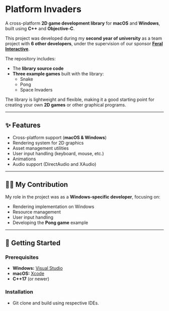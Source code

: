 # Platform Invaders

A cross-platform **2D game development library** for **macOS** and **Windows**, built using **C++** and **Objective-C**.  

This project was developed during my **second year of university** as a team project with **6 other developers**, under the supervision of our sponsor [**Feral Interactive**](https://www.feralinteractive.com/en/).  

The repository includes:
- The **library source code**
- **Three example games** built with the library:
  - Snake
  - Pong 
  - Space Invaders  

The library is lightweight and flexible, making it a good starting point for creating your own **2D games** or other graphical programs.

---

## ✨ Features
- Cross-platform support (**macOS & Windows**)
- Rendering system for 2D graphics
- Asset management utilities
- User input handling (keyboard, mouse, etc.)
- Animations
- Audio support (DirectAudio and XAudio)

---

## 👩‍💻 My Contribution
My role in the project was as a **Windows-specific developer**, focusing on:
- Rendering implementation on Windows
- Resource management
- User input handling
- Developing the **Pong game** example

---

## 🚀 Getting Started

### Prerequisites
- **Windows:** [Visual Studio](https://visualstudio.microsoft.com/)
- **macOS:** [Xcode](https://developer.apple.com/xcode/)
- **C++17** (or newer)

### Installation
- Git clone and build using respective IDEs.
